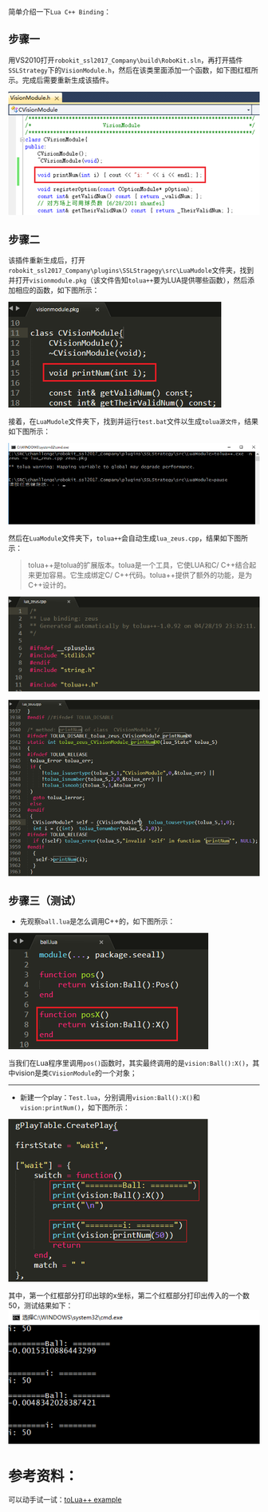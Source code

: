 简单介绍一下`Lua C++ Binding`：

## 步骤一

用VS2010打开`robokit_ssl2017_Company\build\RoboKit.sln`，再打开插件`SSLStrategy`下的`VisionModule.h`，然后在该类里面添加一个函数，如下图红框所示。完成后需要重新生成该插件。

![Visionmudole](uploads/e384387c85a13d2e5d3e869de3975c02/Visionmudole.jpg)



## 步骤二

该插件重新生成后，打开`robokit_ssl2017_Company\plugins\SSLStragegy\src\LuaMudole`文件夹，找到并打开`visionmodule.pkg`（该文件告知`tolua++`要为LUA提供哪些函数），然后添加相应的函数，如下图所示：

![pkg](uploads/805419d41fc553d8ee16ab1703014fec/pkg.jpg)



接着，在`LuaMudole`文件夹下，找到并运行`test.bat`文件以生成`tolua源文件`，结果如下图所示：

![tolua](uploads/75ed824dd2567d0a10458c0aca0fdf4a/tolua.jpg)



然后在`LuaModule`文件夹下，`tolua++`会自动生成`lua_zeus.cpp`，结果如下图所示：

> tolua++是tolua的扩展版本。tolua是一个工具，它使LUA和C/ C++结合起来更加容易。它生成绑定C/ C++代码。tolua++提供了额外的功能，是为C++设计的。

![lua_zeus1](uploads/6bd4f5eae8172ee3c380b3d065a10140/lua_zeus1.jpg)

![lz2](uploads/a1d3f5c385a07ef827a265b559a4e19f/lz2.jpg)



## 步骤三（测试）

- 先观察`ball.lua`是怎么调用C++的，如下图所示：

![ball_lua](uploads/e24da97c0af00990eda71394d7ab68f7/ball_lua.jpg)

当我们在Lua程序里调用`pos()`函数时，其实最终调用的是`vision:Ball():X()`，其中vision是类`CVisionModule`的一个对象；

--- 

- 新建一个play：`Test.lua`，分别调用`vision:Ball():X()`和`vision:printNum()`，如下图所示：

![test](uploads/6a0e9d08875c97b2216214798f94bb84/test.jpg)

其中，第一个红框部分打印出球的x坐标，第二个红框部分打印出传入的一个数50，测试结果如下：
![teset_result](uploads/05980f324d6315e5bcd271f2c3b5a5fe/teset_result.jpg)


# 参考资料：

可以动手试一试：[toLua++ example](http://usefulgamedev.weebly.com/tolua-example.html)

